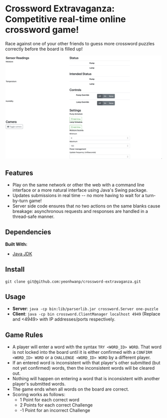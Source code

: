 # Crossword Extravaganza: Competitive real-time online crossword game!

Race against one of your other friends to guess more crossword puzzles correctly before the board is filled up!

![Alt desc](https://github.com/yeonhwanp/autowater/blob/master/docs/Front.png)

## Features
- Play on the same network or other the web with a command line interface or a more natural interface using Java's Swing package.
- Updates submissions in real time -- no more having to wait for a turn-by-turn game!
- Server side code ensures that no two actions on the same blanks cause breakage: asynchronous requests and responses are handled in a thread-safe manner.

## Dependencies
**Built With:**
- [Java JDK](https://www.oracle.com/technetwork/java/javase/downloads/jdk8-downloads-2133151.html)

## Install
```
git clone git@github.com:yeonhwanp/crossword-extravaganza.git
```

## Usage
- **Server**: `java -cp bin:lib/parserlib.jar crossword.Server one-puzzle` 
- **Client**: `java -cp bin crossword.ClientManager localhost 4949` (Replace <localhost> and <4949> with IP addresses/ports respectively.

## Game Rules
- A player will enter a word with the syntax `TRY <WORD_ID> WORD`. That word is not locked into the board until it is either confirmed with a `CONFIRM <WORD_ID> WORD` or a `CHALLENGE <WORD_ID> WORD` by a different player.
- If an entered word is inconsistent with that player's other submitted (but not yet confirmed) words, then the inconsistent words will be cleared out.
- Nothing will happen on entering a word that is inconsistent with another player's submitted words.
- The game ends when all words on the board are correct.
- Scoring works as follows:
  - 1 Point for each correct word
  - 2 Points for each correct Challenge
  - -1 Point for an incorrect Challenge


